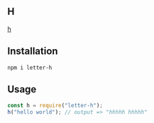 ## H

[h](https://www.npmjs.com/package/letter-h)

## Installation
```
npm i letter-h
```

## Usage
```js
const h = require("letter-h");
h("hello world"); // output => "hhhhh hhhhh"
```